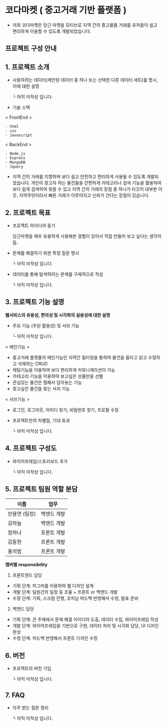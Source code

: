 # 코다마켓 ( 중고거래 기반 플랫폼 )

- 저희 코다마켓은 당근 마켓을 모티브로 지역 간의 중고물품 거래를 유저들이 쉽고 편리하게 이용할 수 있도록 개발되었습니다. 


## 프로젝트 구성 안내


## 1. 프로젝트 소개
  - 사용하려는 데이터(제안된 데이터 중 하나 또는 선택한 다른 데이터 세트)를 명시, 이에 대한 설명

    └ 아직 미작성 입니다.
   

  - 기술 스택

  < FrontEnd >

    - html
    - css
    - Javascript

  < BackEnd >

    - Node.js
    - Express
    - MongoDB
    - Jquery


  - 지역 간의 거래를 지향하며 보다 쉽고 안전하고 편리하게 사용될 수 있도록 개발되었습니다. 개인이 찾고자 하는
물건들을 간편하게 카테고리나 검색 기능을 활용하여 보다 쉽게 검색하여 찾을 수 있고 지역 간의 거래의 장점 중 하나가 타깃이
대부분 이웃, 지역주민이라서 빠른 거래가 이루어지고 신뢰가 간다는 장점이 있습니다.

## 2. 프로젝트 목표

  - 프로젝트 아이디어 동기
  
    당근마켓을 매우 유용하게 사용해본 경험이 있어서 직접 만들어 보고 싶다는 생각이 듬. 


  - 문제를 해결하기 위한 특정 질문 명시

    └ 아직 미작성 입니다.

  - 데이터를 통해 탐색하려는 문제를 구체적으로 작성
  
    └ 아직 미작성 입니다.


## 3. 프로젝트 기능 설명

**웹서비스의 유용성, 편의성 및 시각화의 실용성에 대한 설명**
  - 주요 기능 (주된 활용성) 및 서브 기능

    └ 아직 미작성 입니다.

  < 메인기능 >
  - 중고거래 플랫폼의 메인기능인 지역간 필터링을 통하여 물건을 올리고 읽고 수정하고 삭제하는 CRUD  
  - 채팅기능을 이용하여 보다 편리하게 커뮤니케이션이 가능
  - 카테고리 기능을 이용하여 보고싶은 상품만을 선별
  - 관심있는 물건은 찜해서 담아놓는 기능
  - 찾고싶은 물건을 찾는 서치 기능

  < 서브기능 >
  - 로그인, 로그아웃, 아이디 찾기, 비밀번호 찾기, 프로필 수정


  - 프로젝트만의 차별점, 기대 효과

    └ 아직 미작성 입니다.

## 4. 프로젝트 구성도
  - 와이어프레임/스토리보드 추가

    └ 아직 미작성 입니다.

## 5. 프로젝트 팀원 역할 분담
| 이름 | 업무 |
| ------ | ------ |
| 안용연 (팀장) | 백엔드 개발 |
| 김하늘 | 백엔드 개발 |
| 정하나 | 프론트 개발 |
| 김동현 | 프론트 개발 |
| 홍의범 | 프론트 개발 |







**멤버별 responsibility**

1. 프론트엔드 담당

- 기획 단계: 피그마를 이용하여 웹 디자인 설계
- 개발 단계: 팀원간의 일정 등 조율 + 프론트 or 백엔드 개발
- 수정 단계: 기획, 스크럼 진행, 코치님 피드백 반영해서 수정, 발표 준비

2. 백엔드 담당

- 기획 단계: 큰 주제에서 문제 해결 아이디어 도출, 데이터 수집, 와이어프레임 작성
- 개발 단계: 와이어프레임을 기반으로 구현, 데이터 처리 및 시각화 담당, UI 디자인 완성
- 수정 단계: 피드백 반영해서 프론트 디자인 수정

## 6. 버전
  - 프로젝트의 버전 기입

    └ 아직 미작성 입니다.

## 7. FAQ
  - 자주 받는 질문 정리

    └ 아직 미작성 입니다.
